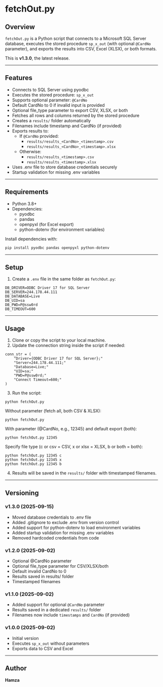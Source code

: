 # fetchOut.py

## Overview
`fetchOut.py` is a Python script that connects to a Microsoft SQL Server database, executes the stored procedure `sp_x_out` (with optional `@CardNo` parameter), and exports the results into CSV, Excel (XLSX), or both formats. 

This is **v1.3.0**, the latest release.  

---

## Features
- Connects to SQL Server using pyodbc  
- Executes the stored procedure: `sp_x_out`  
- Supports optional parameter: `@CardNo`  
- Default CardNo to 0 if invalid input is provided
- Optional file_type parameter to export CSV, XLSX, or both
- Fetches all rows and columns returned by the stored procedure  
- Creates a `results/` folder automatically  
- Filenames include timestamp and CardNo (if provided)
- Exports results to:
  - If `@CardNo` provided:  
    - `results/results_<CardNo>_<timestamp>.csv`
    - `results/results_<CardNo>_<timestamp>.xlsx`
  - Otherwise:
    - `results/results_<timestamp>.csv`
    - `results/results_<timestamp>.xlsx`
- Uses .env file to store database credentials securely
- Startup validation for missing .env variables

---

## Requirements
- Python 3.8+  
- Dependencies:
  - pyodbc
  - pandas
  - openpyxl (for Excel export)
  - python-dotenv (for environment variables)

Install dependencies with:

```bash
pip install pyodbc pandas openpyxl python-dotenv
```

---

## Setup
1. Create a `.env` file in the same folder as `fetchOut.py`:
```
DB_DRIVER=ODBC Driver 17 for SQL Server
DB_SERVER=244.178.44.111
DB_DATABASE=Live
DB_UID=sa
DB_PWD=P@ssw0rd
DB_TIMEOUT=600
```

---

## Usage
1. Clone or copy the script to your local machine.  
2. Update the connection string inside the script if needed:
```
conn_str = (
    "Driver={ODBC Driver 17 for SQL Server};"
    "Server=244.178.44.111;"
    "Database=Live;"
    "UID=sa;"
    "PWD=P@ssw0rd;"
    "Connect Timeout=600;"
)
```
3. Run the script:
```
python fetchOut.py
```
Without parameter (fetch all, both CSV & XLSX):
```
python fetchOut.py
```
With parameter (@CardNo, e.g., 12345) and default export (both):
```
python fetchOut.py 12345
```
Specify file type (c or csv = CSV, x or xlsx = XLSX, b or both = both):
```
python fetchOut.py 12345 c
python fetchOut.py 12345 x
python fetchOut.py 12345 b
```
4. Results will be saved in the `results/` folder with timestamped filenames.

---

## Versioning

### v1.3.0 (2025-09-15)
- Moved database credentials to .env file
- Added .gitignore to exclude .env from version control
- Added support for python-dotenv to load environment variables
- Added startup validation for missing .env variables
- Removed hardcoded credentials from code

### v1.2.0 (2025-09-02)
- Optional @CardNo parameter
- Optional file_type parameter for CSV/XLSX/both
- Default invalid CardNo to 0
- Results saved in results/ folder
- Timestamped filenames

### v1.1.0 (2025-09-02)
- Added support for optional `@CardNo` parameter
- Results saved in a dedicated `results/` folder
- Filenames now include `timestamps` and `CardNo` (if provided)

### v1.0.0 (2025-09-02)
- Initial version
- Executes `sp_x_out` without parameters
- Exports data to CSV and Excel

---

## Author
**Hamza**